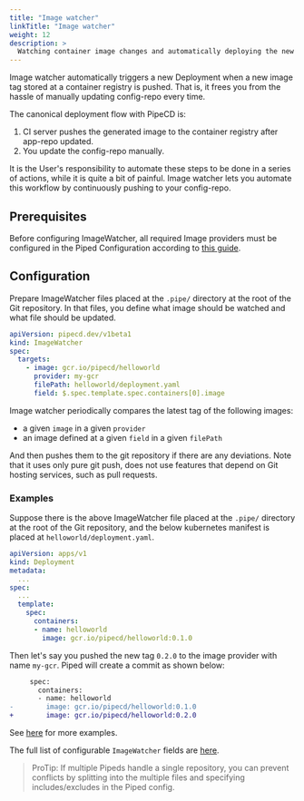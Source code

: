 ```yaml
---
title: "Image watcher"
linkTitle: "Image watcher"
weight: 12
description: >
  Watching container image changes and automatically deploying the new images.
---
```


Image watcher automatically triggers a new Deployment when a new image tag stored at a container registry is pushed. That is, it frees you from the hassle of manually updating config-repo every time.

The canonical deployment flow with PipeCD is:

1. CI server pushes the generated image to the container registry after app-repo updated.
1. You update the config-repo manually.

It is the User's responsibility to automate these steps to be done in a series of actions, while it is quite a bit of painful.
Image watcher lets you automate this workflow by continuously pushing to your config-repo.

## Prerequisites
Before configuring ImageWatcher, all required Image providers must be configured in the Piped Configuration according to [this guide](/docs/operator-manual/piped/configuring-image-watcher/).

## Configuration

Prepare ImageWatcher files placed at the `.pipe/` directory at the root of the Git repository.
In that files, you define what image should be watched and what file should be updated.


```yaml
apiVersion: pipecd.dev/v1beta1
kind: ImageWatcher
spec:
  targets:
    - image: gcr.io/pipecd/helloworld
      provider: my-gcr
      filePath: helloworld/deployment.yaml
      field: $.spec.template.spec.containers[0].image
```

Image watcher periodically compares the latest tag of the following images:
- a given `image` in a given `provider`
- an image defined at a given `field` in a given `filePath`

And then pushes them to the git repository if there are any deviations.
Note that it uses only pure git push, does not use features that depend on Git hosting services, such as pull requests.


### Examples
Suppose there is the above ImageWatcher file placed at the `.pipe/` directory at the root of the Git repository, and the below kubernetes manifest is placed at `helloworld/deployment.yaml`.

```yaml
apiVersion: apps/v1
kind: Deployment
metadata:
  ...
spec:
  ...
  template:
    spec:
      containers:
      - name: helloworld
        image: gcr.io/pipecd/helloworld:0.1.0
```

Then let's say you pushed the new tag `0.2.0` to the image provider with name `my-gcr`. Piped will create a commit as shown below:

```diff
     spec:
       containers:
       - name: helloworld
-        image: gcr.io/pipecd/helloworld:0.1.0
+        image: gcr.io/pipecd/helloworld:0.2.0
```

See [here](https://github.com/pipe-cd/examples/tree/master/.pipe) for more examples.

The full list of configurable `ImageWatcher` fields are [here](/docs/user-guide/configuration-reference/#image-watcher-configuration).

>ProTip: If multiple Pipeds handle a single repository, you can prevent conflicts by splitting into the multiple files and specifying includes/excludes in the Piped config.
